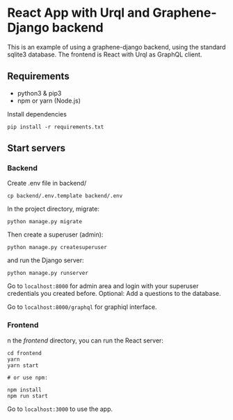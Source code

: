 # React App with Urql and Graphene-Django backend

This is an example of using a graphene-django backend, using the standard sqlite3 database. The frontend is React with Urql as GraphQL client.

## Requirements

-   python3 & pip3
-   npm or yarn (Node.js)

Install dependencies

`pip install -r requirements.txt`

## Start servers

### Backend

Create .env file in backend/

`cp backend/.env.template backend/.env`

In the project directory, migrate:

`python manage.py migrate`

Then create a superuser (admin):

`python manage.py createsuperuser`

and run the Django server:

`python manage.py runserver`

Go to `localhost:8000` for admin area and login with your superuser credentials you created before. Optional: Add a questions to the database.

Go to `localhost:8000/graphql` for graphiql interface.

### Frontend

n the _frontend_ directory, you can run the React server:

```
cd frontend
yarn
yarn start

# or use npm:

npm install
npm run start
```

Go to `localhost:3000` to use the app.
